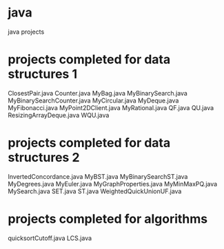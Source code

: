 java
====

java projects

projects completed for data structures 1
========================================
ClosestPair.java
Counter.java
MyBag.java
MyBinarySearch.java
MyBinarySearchCounter.java
MyCircular.java
MyDeque.java
MyFibonacci.java
MyPoint2DClient.java
MyRational.java
QF.java
QU.java
ResizingArrayDeque.java
WQU.java

projects completed for data structures 2
========================================
InvertedConcordance.java
MyBST.java
MyBinarySearchST.java
MyDegrees.java
MyEuler.java
MyGraphProperties.java
MyMinMaxPQ.java
MySearch.java
SET.java
ST.java
WeightedQuickUnionUF.java

projects completed for algorithms
=================================
quicksortCutoff.java
LCS.java

